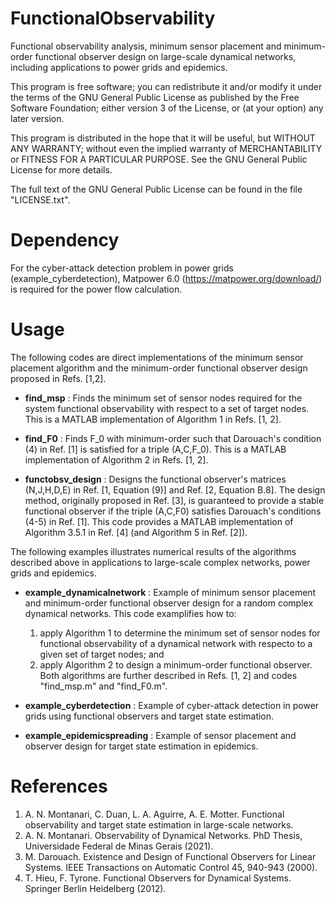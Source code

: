 # FunctionalObservability
Functional observability analysis, minimum sensor placement and minimum-order functional observer design on large-scale dynamical networks, including applications to power grids and epidemics.

This program is free software; you can redistribute it and/or modify it under the terms of the GNU General Public License as published by the Free Software Foundation; either version 3 of the License, or (at your option) any later version.

This program is distributed in the hope that it will be useful, but WITHOUT ANY WARRANTY; without even the implied warranty of MERCHANTABILITY or FITNESS FOR A PARTICULAR PURPOSE. See the GNU General Public License for more details.

The full text of the GNU General Public License can be found in the file "LICENSE.txt".

# Dependency
For the cyber-attack detection problem in power grids (example_cyberdetection), Matpower 6.0 (https://matpower.org/download/) is required for the power flow calculation.

# Usage

The following codes are direct implementations of the minimum sensor placement algorithm and the minimum-order functional observer design proposed in Refs. [1,2].

- **find_msp** : Finds the minimum set of sensor nodes required for the system functional observability with respect to a set of target nodes. This is a MATLAB implementation of Algorithm 1 in Refs. [1, 2].

- **find_F0** : Finds F_0 with minimum-order such that Darouach's condition (4) in Ref. [1] is satisfied for a triple (A,C,F_0). This is a MATLAB implementation of Algorithm 2 in Refs. [1, 2].

- **functobsv_design** : Designs the functional observer's matrices (N,J,H,D,E) in Ref. [1, Equation (9)] and Ref. [2, Equation B.8]. The design method, originally proposed in Ref. [3], is guaranteed to provide a stable functional observer if the triple (A,C,F0) satisfies Darouach's conditions (4-5) in Ref. [1]. This code provides a MATLAB implementation of Algorithm 3.5.1 in Ref. [4] (and Algorithm 5 in Ref. [2]).

The following examples illustrates numerical results of the algorithms described above in applications to large-scale complex networks, power grids and epidemics.

- **example_dynamicalnetwork** : Example of minimum sensor placement and minimum-order functional observer design for a random complex dynamical networks. This code examplifies how to:
    1. apply Algorithm 1 to determine the minimum set of sensor nodes for functional observability of a dynamical network with respecto to a given set of target nodes; and
    2. apply Algorithm 2 to design a minimum-order functional observer.
Both algorithms are further described in Refs. [1, 2] and codes "find_msp.m" and "find_F0.m".

- **example_cyberdetection** : Example of cyber-attack detection in power grids using functional observers and target state estimation.

- **example_epidemicspreading** : Example of sensor placement and observer design for target state estimation in epidemics.

# References
1. A. N. Montanari, C. Duan, L. A. Aguirre, A. E. Motter. Functional observability and target state estimation in large-scale networks.
2. A. N. Montanari. Observability of Dynamical Networks. PhD Thesis, Universidade Federal de Minas Gerais (2021).
3. M. Darouach. Existence and Design of Functional Observers for Linear Systems. IEEE Transactions on Automatic Control 45, 940-943 (2000).
4. T. Hieu, F. Tyrone. Functional Observers for Dynamical Systems. Springer Berlin Heidelberg (2012).

